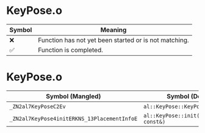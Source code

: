 # KeyPose.o
| Symbol | Meaning 
| ------------- | ------------- 
| :x: | Function has not yet been started or is not matching. 
| :white_check_mark: | Function is completed. 


# KeyPose.o
| Symbol (Mangled) | Symbol (Demangled) | Decompiled? |
| ------------- |  ------------- | ------------- |
| `_ZN2al7KeyPoseC2Ev` | `al::KeyPose::KeyPose(void)` | :white_check_mark: |
| `_ZN2al7KeyPose4initERKNS_13PlacementInfoE` | `al::KeyPose::init(al::PlacementInfo const&)` | :white_check_mark: |

